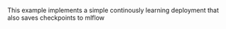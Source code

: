This example implements a simple continously learning deployment that also saves checkpoints to mlflow
